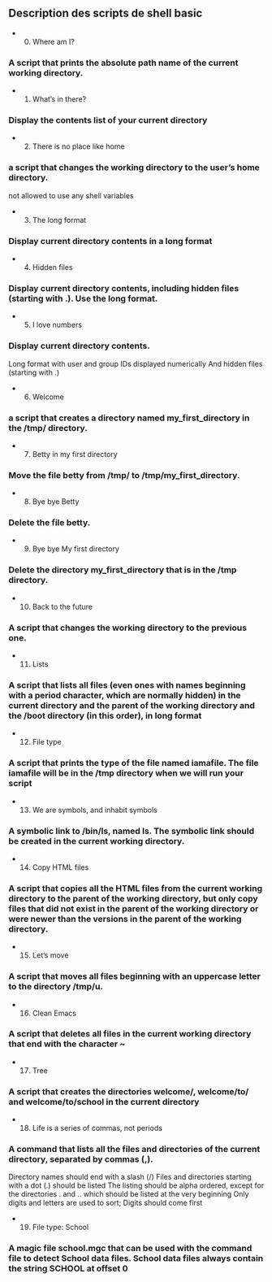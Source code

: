 ## Description des scripts de shell basic

* 0. Where am I?
### A script that prints the absolute path name of the current working directory.

* 1. What’s in there?
### Display the contents list of your current directory

* 2. There is no place like home
### a script that changes the working directory to the user’s home directory.
not allowed to use any shell variables

* 3. The long format
### Display current directory contents in a long format

* 4. Hidden files
###  Display current directory contents, including hidden files (starting with .). Use the long format.

* 5. I love numbers

### Display current directory contents.

Long format
with user and group IDs displayed numerically
And hidden files (starting with .)


* 6. Welcome
### a script that creates a directory named my_first_directory in the /tmp/ directory.

* 7. Betty in my first directory
### Move the file betty from /tmp/ to /tmp/my_first_directory.

* 8. Bye bye Betty
### Delete the file betty.

* 9. Bye bye My first directory
### Delete the directory my_first_directory that is in the /tmp directory.

* 10. Back to the future
### A script that changes the working directory to the previous one.

* 11. Lists
### A script that lists all files (even ones with names beginning with a period character, which are normally hidden) in the current directory and the parent of the working directory and the /boot directory (in this order), in long format

* 12. File type
### A script that prints the type of the file named iamafile. The file iamafile will be in the /tmp directory when we will run your script

* 13. We are symbols, and inhabit symbols
###  A symbolic link to /bin/ls, named __ls__. The symbolic link should be created in the current working directory.

* 14. Copy HTML files
### A script that copies all the HTML files from the current working directory to the parent of the working directory, but only copy files that did not exist in the parent of the working directory or were newer than the versions in the parent of the working directory.

* 15. Let’s move
### A script that moves all files beginning with an uppercase letter to the directory /tmp/u.

* 16. Clean Emacs
### A script that deletes all files in the current working directory that end with the character ~

* 17. Tree
### A script that creates the directories welcome/, welcome/to/ and welcome/to/school in the current directory

* 18. Life is a series of commas, not periods
### A command that lists all the files and directories of the current directory, separated by commas (,).

Directory names should end with a slash (/)
Files and directories starting with a dot (.) should be listed
The listing should be alpha ordered, except for the directories . and .. which should be listed at the very beginning
Only digits and letters are used to sort; Digits should come first

* 19. File type: School
### A magic file school.mgc that can be used with the command file to detect School data files. School data files always contain the string SCHOOL at offset 0
